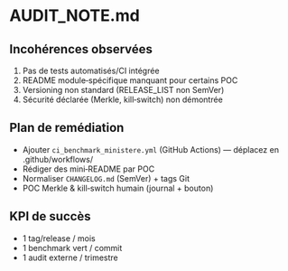 # AUDIT_NOTE.md

## Incohérences observées
1) Pas de tests automatisés/CI intégrée
2) README module‑spécifique manquant pour certains POC
3) Versioning non standard (RELEASE_LIST non SemVer)
4) Sécurité déclarée (Merkle, kill‑switch) non démontrée

## Plan de remédiation
- Ajouter `ci_benchmark_ministere.yml` (GitHub Actions) — déplacez en .github/workflows/
- Rédiger des mini‑README par POC
- Normaliser `CHANGELOG.md` (SemVer) + tags Git
- POC Merkle & kill‑switch humain (journal + bouton)

## KPI de succès
- 1 tag/release / mois
- 1 benchmark vert / commit
- 1 audit externe / trimestre
